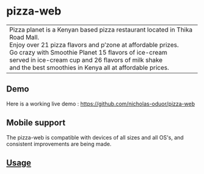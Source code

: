 # pizza-web

<table>
<tr>
<td>
Pizza planet is a Kenyan based pizza restaurant located in Thika Road Mall.<br>
Enjoy over 21 pizza flavors and p’zone at affordable prizes.<br> 
Go crazy with Smoothie Planet 15 flavors of ice-cream <br>served in ice-cream cup and 26 flavors of milk shake <br>
and the best smoothies in Kenya all at affordable prices.
</td>
</tr>
</table>

## Demo
Here is a working live demo : https://github.com/nicholas-oduor/pizza-web

## Mobile support
The pizza-web is compatible with devices of all sizes and all OS's, and consistent improvements are being made.

## [Usage](https://nicholas-oduor.github.io/pizza-web/)